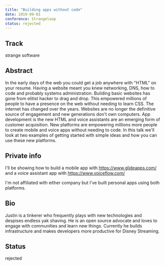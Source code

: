 ```yaml
---
title: "Building apps without code"
date: 2019-09-01
conference: Strangeloop
status: rejected
---
```


## Track
strange software

## Abstract
In the early days of the web you could get a job anywhere with "HTML" on your resume. Having a website meant you knew networking, DNS, how to code and probably systems administration. Building basic websites has gone from elitist hacker to drag and drop. This empowered millions of people to have a presence on the web without needing to learn CSS.
The internet has changed over the years. Websites are no longer the definitive source of engagement and new generations don't own computers. App development is the new HTML and voice assistants are an emerging form of customer acquisition. New platforms are empowering millions more people to create mobile and voice apps without needing to code. In this talk we'll look at two examples of getting started with simple ideas and how you can use these new platforms.

## Private info
I'll be showing how to build a mobile app with https://www.glideapps.com/ and a voice assistant app with https://www.voiceflow.com/

I'm not affiliated with either company but I've built personal apps using both platforms.

## Bio
Justin is a tinkerer who frequently plays with new technologies and despises endless yak shaving. He is an open source advocate and loves to engage with communities and learn new things. Currently he builds infrastructure and makes developers more productive for Disney Streaming.

## Status
rejected
